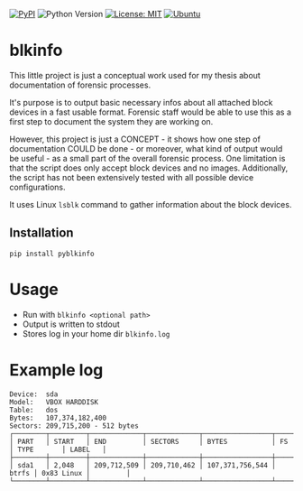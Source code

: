 [![PyPI](https://img.shields.io/pypi/v/pyblkinfo)](https://pypi.org/project/pyblkinfo/)
![Python Version](https://img.shields.io/badge/Python-3.6-blue)
[![License: MIT](https://img.shields.io/badge/License-MIT-yellow.svg)](https://opensource.org/licenses/MIT)
[![Ubuntu](https://img.shields.io/badge/Ubuntu-orange)](https://ubuntu.com/download/desktop)

# blkinfo

This little project is just a conceptual work used for my thesis about documentation of forensic processes.

It's purpose is to output basic necessary infos about all attached block devices in a fast usable format. Forensic staff would be able to use this as a first step to document the system they are working on.

However, this project is just a CONCEPT - it shows how one step of documentation COULD be done - or moreover, what kind of output would be useful - as a small part of the overall forensic process. One limitation is that the script does only accept block devices and no images. Additionally, the script has not been extensively tested with all possible device configurations.

It uses Linux `lsblk` command to gather information about the block devices.

## Installation

`pip install pyblkinfo`

# Usage

- Run with `blkinfo <optional path>`
- Output is written to stdout
- Stores log in your home dir `blkinfo.log`

# Example log

```
Device:  sda
Model:   VBOX HARDDISK
Table:   dos
Bytes:   107,374,182,400
Sectors: 209,715,200 - 512 bytes
┌────────┬─────────┬─────────────┬─────────────┬─────────────────┬───────┬────────────┬─────────┐
│ PART   │ START   │ END         │ SECTORS     │ BYTES           │ FS    │ TYPE       │ LABEL   │
├────────┼─────────┼─────────────┼─────────────┼─────────────────┼───────┼────────────┼─────────┤
│ sda1   │ 2,048   │ 209,712,509 │ 209,710,462 │ 107,371,756,544 │ btrfs │ 0x83 Linux │         │
└────────┴─────────┴─────────────┴─────────────┴─────────────────┴───────┴────────────┴─────────┘
```
